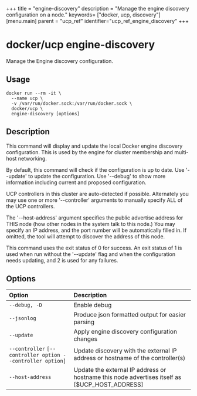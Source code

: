 +++
title = "engine-discovery"
description = "Manage the engine discovery configuration on a node."
keywords= ["docker, ucp, discovery"]
[menu.main]
parent = "ucp_ref"
identifier="ucp_ref_engine_discovery"
+++

# docker/ucp engine-discovery

Manage the Engine discovery configuration.

## Usage

```
docker run --rm -it \
  --name ucp \
  -v /var/run/docker.sock:/var/run/docker.sock \
  docker/ucp \
  engine-discovery [options]
```

## Description

This command will display and update the local Docker engine discovery
configuration. This is used by the engine for cluster membership and multi-host
networking.

By default, this command will check if the configuration is up to date. Use
'--update' to update the configuration. Use '--debug' to show more information
including current and proposed configuration.

UCP controllers in this cluster are auto-detected if possible. Alternately you
may use one or more '--controller' arguments to manually specify ALL of the UCP
controllers.

The '--host-address' argument specifies the public advertise address for THIS
node (how other nodes in the system talk to this node.)  You may specify an IP
address, and the port number will be automatically filled in. If omitted, the
tool will attempt to discover the address of this node.

This command uses the exit status of 0 for success. An exit status of 1 is used
when run without the '--update' flag and when the configuration needs updating,
and 2 is used for any failures.

## Options

| Option                                                     | Description                                                                                   |
|:-----------------------------------------------------------|:----------------------------------------------------------------------------------------------|
| `--debug, -D`                                              | Enable debug                                                                                  |
| `--jsonlog`                                                | Produce json formatted output for easier parsing                                              |
| `--update`                                                 | Apply engine discovery configuration changes                                                  |
| `--controller` `[--controller option --controller option]` | Update discovery with the external IP address or hostname of the controller(s)                |
| `--host-address`                                           | Update the external IP address or hostname this node advertises itself as [$UCP_HOST_ADDRESS] |
